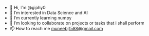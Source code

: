 - 👋 Hi, I’m @giphy0
- 👀 I’m interested in Data Science and AI
- 🌱 I’m currently learning numpy
- 💞️ I’m looking to collaborate on projects or tasks that i shall perform
- 📫 How to reach me muneebj1588@gmail.com

<!---
giphy0/giphy0 is a ✨ special ✨ repository because its `README.md` (this file) appears on your GitHub profile.
You can click the Preview link to take a look at your changes.
--->
